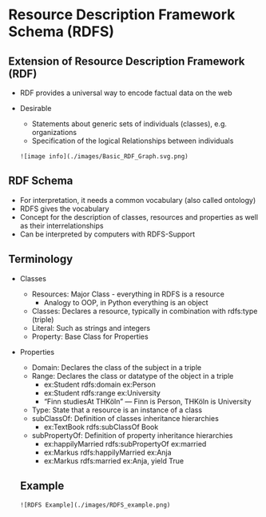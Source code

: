 # Resource Description Framework Schema (RDFS)

## Extension of Resource Description Framework (RDF)

- RDF provides a universal way to encode factual data on the web

- Desirable
    - Statements about generic sets of individuals (classes), e.g. organizations
    - Specification of the logical Relationships between individuals

    ```
    ![image info](./images/Basic_RDF_Graph.svg.png)
    ```

## RDF Schema

- For interpretation, it needs a common vocabulary (also called ontology)
- RDFS gives the vocabulary
- Concept for the description of classes, resources and properties as well as their interrelationships
- Can be interpreted by computers with RDFS-Support

## Terminology

- Classes
    - Resources: Major Class - everything in RDFS is a resource
        - Analogy to OOP, in Python everything is an object
    - Classes: Declares a resource, typically in combination with rdfs:type (triple)
    - Literal: Such as strings and integers
    - Property: Base Class for Properties
- Properties
    - Domain: Declares the class of the subject in a triple
    - Range: Declares the class or datatype of the object in a triple
        - ex:Student rdfs:domain ex:Person
        - ex:Student rdfs:range ex:University
        - “Finn studiesAt THKöln” — Finn is Person, THKöln is University
    - Type: State that a resource is an instance of a class
    - subClassOf: Definition of classes inheritance hierarchies
        - ex:TextBook rdfs:subClassOf Book
    - subPropertyOf: Definition of property inheritance hierarchies
        - ex:happilyMarried rdfs:subPropertyOf ex:married
        - ex:Markus rdfs:happilyMarried ex:Anja
        - ex:Markus rdfs:married ex:Anja, yield True
    
    ## Example
    
    ```
    ![RDFS Example](./images/RDFS_example.png)
    ```
